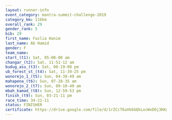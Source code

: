```yaml
---
layout: runner-info 
event_category: mantra-summit-challenge-2019 
category_km: 116km 
overall_rank: 29
gender_rank: 5
bib: 29
first_name: Fazlia Hanim
last_name: Ab Hamid
gender: F
team_name: 
start_(t1): Sat, 05-00-00 am
changar_(t2): Sat, 11-51-12 am
budug_asu_(t3): Sat, 08-19-08 pm
ub_forest_st_(t4): Sat, 11-39-25 pm
wonorejo_1_(t5): Sun, 04-38-49 am
mahapena_(t6): Sun, 07-28-35 am
wonorejo_2_(t7): Sun, 09-10-49 am
mbah_kamad_(t8): Sun, 12-59-53 pm
finish_(t9): Sun, 03-21-11 pm
race_time: 34-21-11
status: FINISHER
certificate: https-//drive.google.com/file/d/1rZCcT6aXk6GQkLocWxDOj3KKgMiPGBy1/view?usp=sharing
---
```

